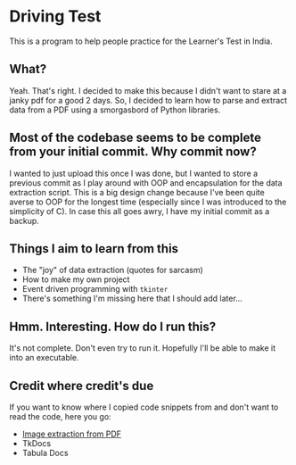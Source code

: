 # Driving Test
This is a program to help people practice for the Learner's Test in India.

## What? 
Yeah. That's right. I decided to make this because I didn't want to stare at a janky pdf for a good 2 days. 
So, I decided to learn how to parse and extract data from a PDF using a smorgasbord of Python libraries. 

## Most of the codebase seems to be complete from your initial commit. Why commit now?
I wanted to just upload this once I was done, but I wanted to store a previous commit as I play around with OOP and encapsulation for the data extraction script. 
This is a big design change because I've been quite averse to OOP for the longest time (especially since I was introduced to the simplicity of C).
In case this all goes awry, I have my initial commit as a backup.

## Things I aim to learn from this
- The "joy" of data extraction (quotes for sarcasm)
- How to make my own project
- Event driven programming with `tkinter`
- There's something I'm missing here that I should add later...

## Hmm. Interesting. How do I run this?
It's not complete. Don't even try to run it. Hopefully I'll be able to make it into an executable.

## Credit where credit's due
If you want to know where I copied code snippets from and don't want to read the code, here you go:
- [Image extraction from PDF](https://pythonscholar.com/extract-images-from-pdf-in-python/)
- TkDocs
- Tabula Docs
